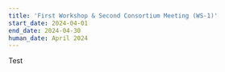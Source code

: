 ```yaml
---
title: 'First Workshop & Second Consortium Meeting (WS-1)'
start_date: 2024-04-01
end_date: 2024-04-30
human_date: April 2024
---
```


Test
